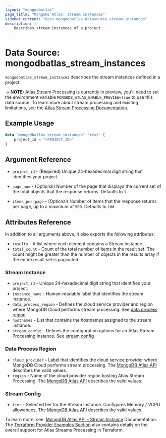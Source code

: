 ```yaml
---
layout: "mongodbatlas"
page_title: "MongoDB Atlas: stream instances"
sidebar_current: "docs-mongodbatlas-datasource-stream-instances"
description: |-
    Describes stream instances of a project.
---
```


# Data Source: mongodbatlas_stream_instances

`mongodbatlas_stream_instances` describes the stream instances defined in a project.

-> **NOTE:** Atlas Stream Processing is currently in preview, you'll need to set the environment variable `MONGODB_ATLAS_ENABLE_PREVIEW=true` to use this data source. To learn more about stream processing and existing limitations, see the [Atlas Stream Processing Documentation](https://www.mongodb.com/docs/atlas/atlas-sp/overview/#atlas-stream-processing-overview).

## Example Usage

```terraform
data "mongodbatlas_stream_instances" "test" {
    project_id = "<PROJECT_ID>"
}
```

## Argument Reference

* `project_id` - (Required) Unique 24-hexadecimal digit string that identifies your project.

* `page_num` - (Optional) Number of the page that displays the current set of the total objects that the response returns. Defaults to `1`.
* `items_per_page` - (Optional) Number of items that the response returns per page, up to a maximum of `500`. Defaults to `100`.


## Attributes Reference

In addition to all arguments above, it also exports the following attributes:

* `results` - A list where each element contains a Stream Instance.
* `total_count` - Count of the total number of items in the result set. The count might be greater than the number of objects in the results array if the entire result set is paginated.

### Stream Instance

* `project_id` - Unique 24-hexadecimal digit string that identifies your project.
* `instance_name` - Human-readable label that identifies the stream instance.
* `data_process_region` - Defines the cloud service provider and region where MongoDB Cloud performs stream processing. See [data process region](#data-process-region).
* `hostnames` - List that contains the hostnames assigned to the stream instance.
* `stream_config` - Defines the configuration options for an Atlas Stream Processing Instance. See [stream config](#stream-config)

### Data Process Region

* `cloud_provider` - Label that identifies the cloud service provider where MongoDB Cloud performs stream processing. The [MongoDB Atlas API](https://www.mongodb.com/docs/atlas/reference/api-resources-spec/#tag/Streams/operation/createStreamInstance) describes the valid values.
* `region` - Name of the cloud provider region hosting Atlas Stream Processing. The [MongoDB Atlas API](https://www.mongodb.com/docs/atlas/reference/api-resources-spec/#tag/Streams/operation/createStreamInstance) describes the valid values.
  
### Stream Config

* `tier` - Selected tier for the Stream Instance. Configures Memory / VCPU allowances. The [MongoDB Atlas API](https://www.mongodb.com/docs/atlas/reference/api-resources-spec/#tag/Streams/operation/createStreamInstance) describes the valid values.

To learn more, see: [MongoDB Atlas API - Stream Instance](https://www.mongodb.com/docs/atlas/reference/api-resources-spec/#tag/Streams/operation/createStreamInstance) Documentation.
The [Terraform Provider Examples Section](https://github.com/mongodb/terraform-provider-mongodbatlas/blob/master/examples/mongodbatlas_stream_instance/atlas-streams-user-journey.md) also contains details on the overall support for Atlas Streams Processing in Terraform.
